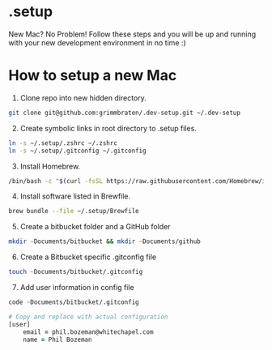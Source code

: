 # .setup

New Mac? No Problem! Follow these steps and you will be up and running with your new development environment in no time :)

# How to setup a new Mac

1. Clone repo into new hidden directory.

```zsh
git clone git@github.com:grimmbraten/.dev-setup.git ~/.dev-setup
```

2. Create symbolic links in root directory to .setup files.

```zsh
ln -s ~/.setup/.zshrc ~/.zshrc
ln -s ~/.setup/.gitconfig ~/.gitconfig
```

3. Install Homebrew.

```zsh
/bin/bash -c "$(curl -fsSL https://raw.githubusercontent.com/Homebrew/install/HEAD/install.sh)"
```

4. Install software listed in Brewfile.

```zsh
brew bundle --file ~/.setup/Brewfile
```

5. Create a bitbucket folder and a GitHub folder

```zsh
mkdir ~Documents/bitbucket && mkdir ~Documents/github
```

6. Create a Bitbucket specific .gitconfig file

```zsh
touch ~Documents/bitbucket/.gitconfig
```

7. Add user information in config file

```zsh
code ~Documents/bitbucket/.gitconfig

# Copy and replace with actual configuration
[user]
	email = phil.bozeman@whitechapel.com
	name = Phil Bozeman
```
